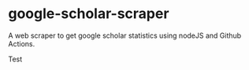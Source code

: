 # google-scholar-scraper
A web scraper to get google scholar statistics using nodeJS and Github Actions. 

Test
